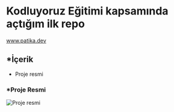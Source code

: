 # Kodluyoruz Eğitimi kapsamında açtığım ilk repo
www.patika.dev

## *İçerik

* Proje resmi

### *Proje Resmi

![Proje resmi](https://r.resimlink.com/qLzUc.png)

